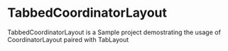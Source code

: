 # TabbedCoordinatorLayout
TabbedCoordinatorLayout is a Sample project demostrating the usage of CoordinatorLayout paired with TabLayout
